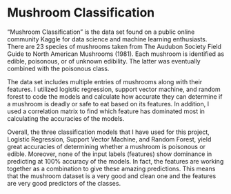 # Mushroom Classification


“Mushroom Classification” is the data set found on a public online community Kaggle 
for data science and machine learning enthusiasts. There are 23 species of mushrooms taken 
from The Audubon Society Field Guide to North American Mushrooms (1981). Each mushroom 
is identified as edible, poisonous, or of unknown edibility. The latter was eventually combined 
with the poisonous class.


The data set includes multiple entries of mushrooms along with their features. I utilized logistic regression, support 
vector machine, and random forest to code the models and calculate how accurate they can 
determine if a mushroom is deadly or safe to eat based on its features. In addition, I used a correlation matrix to find which feature has dominated most in calculating the accuracies of 
the models.


Overall, the three classification models that I have used for this project, Logistic 
Regression, Support Vector Machine, and Random Forest, yield great accuracies of determining 
whether a mushroom is poisonous or edible. Moreover, none of the input labels (features) show 
dominance in predicting at 100% accuracy of the models. In fact, the features are working 
together as a combination to give these amazing predictions. This means that the mushroom 
dataset is a very good and clean one and the features are very good predictors of the classes.
